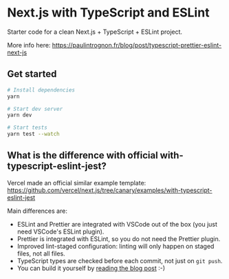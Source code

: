 # Next.js with TypeScript and ESLint

Starter code for a clean Next.js + TypeScript + ESLint project.

More info here: https://paulintrognon.fr/blog/post/typescript-prettier-eslint-next-js

## Get started

```sh
# Install dependencies
yarn

# Start dev server
yarn dev

# Start tests
yarn test --watch
```


## What is the difference with official with-typescript-eslint-jest?

Vercel made an official similar example template: https://github.com/vercel/next.js/tree/canary/examples/with-typescript-eslint-jest

Main differences are:

  - ESLint and Prettier are integrated with VSCode out of the box (you just need VSCode's ESLint plugin).
  - Prettier is integrated with ESLint, so you do not need the Prettier plugin.
  - Improved lint-staged configuration: linting will only happen on staged files, not all files.
  - TypeScript types are checked before each commit, not just on `git push`.
  - You can build it yourself by [reading the blog post](https://github.com/vercel/next.js/tree/canary/examples/with-typescript-eslint-jest) :-)
